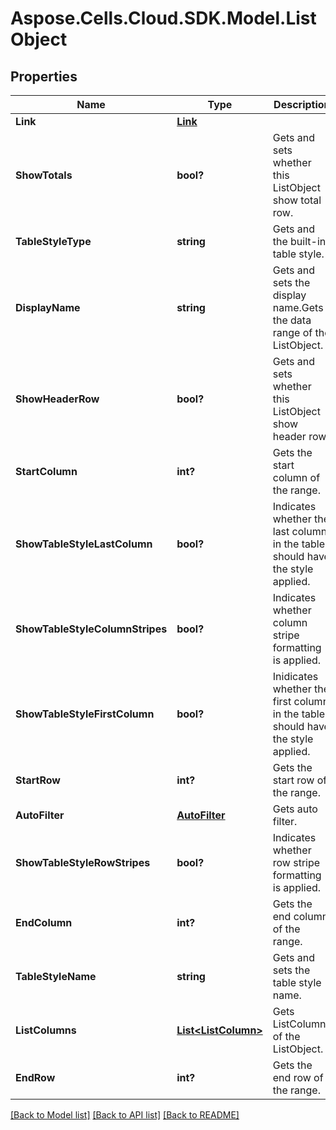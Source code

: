 # Aspose.Cells.Cloud.SDK.Model.ListObject
## Properties

Name | Type | Description | Notes
------------ | ------------- | ------------- | -------------
**Link** | [**Link**](Link.md) |  | [optional] 
**ShowTotals** | **bool?** | Gets and sets whether this ListObject show total row. | [optional] 
**TableStyleType** | **string** | Gets and the built-in table style. | [optional] 
**DisplayName** | **string** | Gets and sets the display name.Gets the data range of the ListObject. | [optional] 
**ShowHeaderRow** | **bool?** | Gets and sets whether this ListObject show header row.              | [optional] 
**StartColumn** | **int?** | Gets the start column of the range. | [optional] 
**ShowTableStyleLastColumn** | **bool?** | Indicates whether the last column in the table should have the style applied. | [optional] 
**ShowTableStyleColumnStripes** | **bool?** | Indicates whether column stripe formatting is applied. | [optional] 
**ShowTableStyleFirstColumn** | **bool?** | Inidicates whether the first column in the table should have the style applied. | [optional] 
**StartRow** | **int?** | Gets the start row of the range. | [optional] 
**AutoFilter** | [**AutoFilter**](AutoFilter.md) | Gets auto filter.              | [optional] 
**ShowTableStyleRowStripes** | **bool?** | Indicates whether row stripe formatting is applied. | [optional] 
**EndColumn** | **int?** | Gets the end column of the range. | [optional] 
**TableStyleName** | **string** | Gets and sets the table style name. | [optional] 
**ListColumns** | [**List&lt;ListColumn&gt;**](ListColumn.md) | Gets ListColumns of the ListObject. | [optional] 
**EndRow** | **int?** | Gets the end row of the range. | [optional] 

[[Back to Model list]](../README.md#documentation-for-models) [[Back to API list]](../README.md#documentation-for-api-endpoints) [[Back to README]](../README.md)

